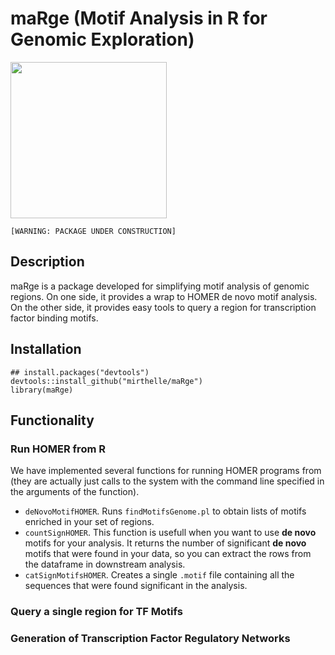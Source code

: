 # maRge (Motif Analysis in R for Genomic Exploration)

<img src="https://media.giphy.com/media/l2JehBcFwVdTlFRu0/giphy.gif" width="250">

`[WARNING: PACKAGE UNDER CONSTRUCTION]`


## Description
maRge is a package developed for simplifying motif analysis of genomic regions. 
On one side, it provides a wrap to HOMER de novo motif analysis. On the other side, 
it provides easy tools to query a region for transcription factor binding motifs.

## Installation
```
## install.packages("devtools")
devtools::install_github("mirthelle/maRge")
library(maRge)
```
## Functionality
### Run HOMER from R
We have implemented several functions for running HOMER programs from (they are actually just calls to the system with the command line specified in the arguments of the function).

- `deNovoMotifHOMER`. Runs `findMotifsGenome.pl` to obtain lists of motifs enriched in your set of regions.
- `countSignHOMER`. This function is usefull when you want to use **de novo** motifs for your analysis. It returns the number of significant **de novo** motifs that were found in your data, so you can extract the rows from the dataframe in downstream analysis.
- `catSignMotifsHOMER`. Creates a single `.motif` file containing all the sequences that were found significant in the analysis.

### Query a single region for TF Motifs


### Generation of Transcription Factor Regulatory Networks

